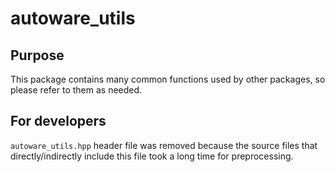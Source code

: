 # autoware_utils

## Purpose

This package contains many common functions used by other packages, so please refer to them as needed.

## For developers

`autoware_utils.hpp` header file was removed because the source files that directly/indirectly include this file took a long time for preprocessing.
